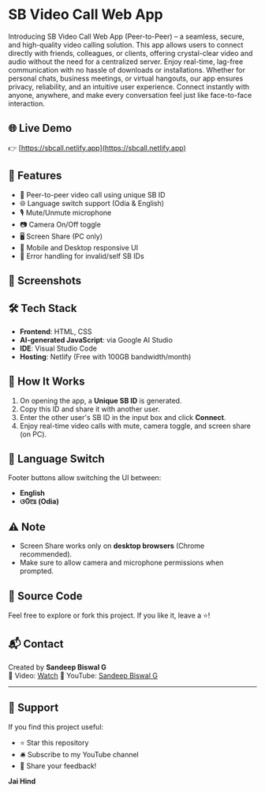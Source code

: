 # SB Video Call Web App

Introducing SB Video Call Web App (Peer-to-Peer) – a seamless, secure, and high-quality video calling solution. This app allows users to connect directly with friends, colleagues, or clients, offering crystal-clear video and audio without the need for a centralized server. Enjoy real-time, lag-free communication with no hassle of downloads or installations. Whether for personal chats, business meetings, or virtual hangouts, our app ensures privacy, reliability, and an intuitive user experience. Connect instantly with anyone, anywhere, and make every conversation feel just like face-to-face interaction.
## 🌐 Live Demo

👉 [https://sbcall.netlify.app](https://sbcall.netlify.app)

## 🎯 Features

- 🔗 Peer-to-peer video call using unique SB ID
- 🌐 Language switch support (Odia & English)
- 🎙️ Mute/Unmute microphone
- 📷 Camera On/Off toggle
- 🖥️ Screen Share (PC only)
- 📱 Mobile and Desktop responsive UI
- 🚫 Error handling for invalid/self SB IDs

## 📸 Screenshots



## 🛠️ Tech Stack

- **Frontend**: HTML, CSS
- **AI-generated JavaScript**: via Google AI Studio
- **IDE**: Visual Studio Code
- **Hosting**: Netlify (Free with 100GB bandwidth/month)

## 🚀 How It Works

1. On opening the app, a **Unique SB ID** is generated.
2. Copy this ID and share it with another user.
3. Enter the other user's SB ID in the input box and click **Connect**.
4. Enjoy real-time video calls with mute, camera toggle, and screen share (on PC).

## 🔄 Language Switch

Footer buttons allow switching the UI between:
- **English**
- **ଓଡିଆ (Odia)**

## ⚠️ Note

- Screen Share works only on **desktop browsers** (Chrome recommended).
- Make sure to allow camera and microphone permissions when prompted.

## 📁 Source Code

Feel free to explore or fork this project. If you like it, leave a ⭐!

## 📬 Contact

Created by **Sandeep Biswal G**  
📧 Video: [Watch](https://youtu.be/D27aamAp0Ho)
🎥 YouTube: [Sandeep Biswal G](https://www.youtube.com/@SandeepBiswalG)

---

## 🙏 Support

If you find this project useful:
- ⭐ Star this repository  
- 🛎️ Subscribe to my YouTube channel  
- 💬 Share your feedback!

**Jai Hind**


